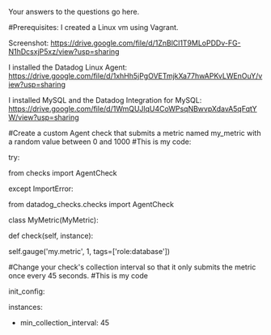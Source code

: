 Your answers to the questions go here.

#Prerequisites: I created a Linux vm using Vagrant.

Screenshot: https://drive.google.com/file/d/1ZnBlCl1T9MLoPDDv-FG-N1hDcsxjP5xz/view?usp=sharing

I installed the Datadog Linux Agent: https://drive.google.com/file/d/1xhHh5jPgOVETmjkXa77hwAPKvLWEnOuY/view?usp=sharing

I installed MySQL and the Datadog Integration for MySQL: https://drive.google.com/file/d/1WmQUJlqU4CoWPsqNBwvpXdavA5qFqtYW/view?usp=sharing

#Create a custom Agent check that submits a metric named my_metric with a random value between 0 and 1000
#This is my code:

try:

from checks import AgentCheck

except ImportError:

from datadog_checks.checks import AgentCheck

class MyMetric(MyMetric):

def check(self, instance):

self.gauge('my.metric', 1, tags=['role:database'])

#Change your check's collection interval so that it only submits the metric once every 45 seconds.
#This is my code

init_config:

instances:
  - min_collection_interval: 45
